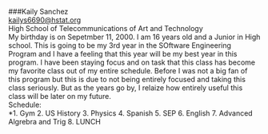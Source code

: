 ###Kaily Sanchez  
kailys6690@hstat.org  
High School of Telecommunications of Art and Technology  
My birthday is on Sepetmber 11, 2000. I am 16 years old and a Junior in High school. This is going to be my 3rd year in the SOftware Engineering Program and I have a feeling that this year will be my best year in this program. I have been staying focus and on task that this class has become my favorite class out of my entire schedule. Before I was not a big fan of this program but this is due to not being entirely focused and taking this class seriously. But  as the years go by, I relaize how entirely useful this class will be later on my future.   
Schedule:  
*1. Gym
2. US History
3. Physics
4. Spanish
5. SEP
6. English
7. Advanced Algrebra and Trig
8. LUNCH

